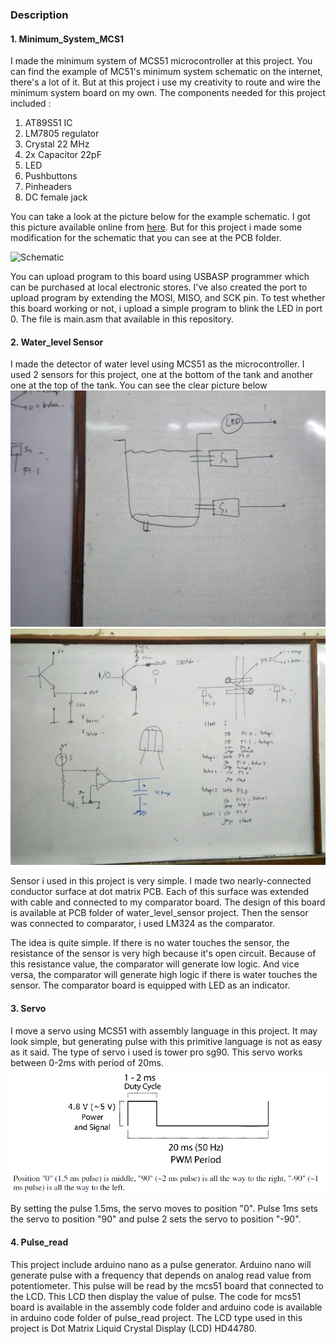### Description


#### 1. Minimum_System_MCS1
I made the minimum system of MCS51 microcontroller at this project. You can find the example of MC51's minimum system schematic on the internet, there's a lot of it. But at this project i use my creativity to route and wire the minimum system board on my own. The components needed for this project included :
1. AT89S51 IC
2. LM7805 regulator
3. Crystal 22 MHz
4. 2x Capacitor 22pF
5. LED
6. Pushbuttons
7. Pinheaders
8. DC female jack

You can take a look at the picture below for the example schematic. I got this picture available online from [here](https://www.inzarsalfikar.com/2011/03/minimum-system-at89s51-at89s52-skematic.html). But for this project i made some modification for the schematic that you can see at the PCB folder.

![Schematic](https://github.com/falithurrahman/minimum_system_mcs51/blob/master/PCB/minsysAT89s51%20skematic.JPG "Schematic")

You can upload program to this board using USBASP programmer which can be purchased at local electronic stores. I've also created the port to upload program by extending the MOSI, MISO, and SCK pin. To test whether this board working or not, i upload a simple program to blink the LED in port 0. The file is main.asm that available in this repository.

#### 2. Water_level Sensor

I made the detector of water level using MCS51 as the microcontroller. I used 2 sensors for this project, one at the bottom of the tank and another one at the top of the tank. You can see the clear picture below ![Picture 1](https://github.com/falithurrahman/mcs51_assembly/blob/master/water_level_sensor/Picture/472658.jpg "Picture 1") ![Picture 2](https://github.com/falithurrahman/mcs51_assembly/blob/master/water_level_sensor/Picture/472657.jpg "Picture 2") 

Sensor i used in this project is very simple. I made two nearly-connected conductor surface at dot matrix PCB. Each of this surface was extended with cable and connected to my comparator board. The design of this board is available at PCB folder of water_level_sensor project. 
Then the sensor was connected to comparator, i used LM324 as the comparator.

The idea is quite simple. If there is no water touches the sensor, the resistance of the sensor is very high because it's open circuit. Because of this resistance value, the comparator will generate low logic. And vice versa, the comparator will generate high logic if there is water touches the sensor. The comparator board is equipped with LED as an indicator.

#### 3. Servo

I move a servo using MCS51 with assembly language in this project. It may look simple, but generating pulse with this primitive language is not as easy as it said. The type of servo i used is tower pro sg90. This servo works between 0-2ms with period of 20ms. ![servo_pulse](https://github.com/falithurrahman/mcs51_assembly/blob/master/servo/Datasheet%20of%20servo/servo_pulse.PNG)

By setting the pulse 1.5ms, the servo moves to position "0". Pulse 1ms sets the servo to position "90" and pulse 2 sets the servo to position "-90".

#### 4. Pulse_read

This project include arduino nano as a pulse generator. Arduino nano will generate pulse with a frequency that depends on analog read value from potentiometer. This pulse will be read by the mcs51 board that connected to the LCD. This LCD then display the value of pulse. The code for mcs51 board is available in the assembly code folder and arduino code is available in arduino code folder of pulse_read project. The LCD type used in this project is Dot Matrix Liquid Crystal Display (LCD) HD44780.